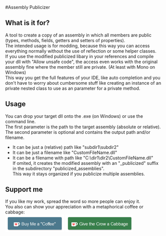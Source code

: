 ﻿#Assembly Publicizer

## What is it for?

A tool to create a copy of an assembly in which all members are public (types, methods, fields, getters and setters of properties).  
The intended usage is for modding, because this way you can access everything normally without the use of reflection or some helper classes.  
If you use the modified publicized libary in your references and compile your dll with "Allow unsafe code", 
the access even works with the original assembly fine where the member still are private. (At least with Mono on Windows)  
This way you get the full features of your IDE, like auto completion and you don't have to worry about cumbersome stuff like 
creating an instance of an private nested class to use as an parameter for a private method.  
  
## Usage
You can drop your target dll onto the .exe (on Windows) or use the command line.  
The first parameter is the path to the target assembly (absolute or relative).  
The second parameter is optional and contains the output path and/or filename.  
* It can be just a (relative) path like "subdir1\subdir2"  
* It can be just a filename like "CustomFileName.dll"  
* It can be a filename with path like "C:\dir1\dir2\CustomFileName.dll"  
  If omited, it creates the modified assembly with an "_publicized" suffix in the subdirectory "publicized_assemblies".  
  This way it stays organized if you publicize multiple assemblies. 

## Support me
If you like my work, spread the word so more people can enjoy it.  
You also can show your appreciation with a metaphorical coffee or cabbage:  
<a href='https://ko-fi.com/Q5Q0BT8U' target='_blank'><img height='55' style='border:0px;height:55px;' 
src='https://github.com/CabbageCrow/Miscellaneous/blob/master/img/Kofi_btn/kofi_btn_coffee.png?v=0' border='0' alt='Buy Me a metaphorical Coffee at ko-fi.com' /></a> 
<a href='https://ko-fi.com/Q5Q0BT8U' target='_blank'><img height='55' style='border:0px;height:55px;' 
src='https://github.com/CabbageCrow/Miscellaneous/blob/master/img/Kofi_btn/kofi_btn_cabbage.png?v=0' border='0' alt='Give the Crow a Cabbage at ko-fi.com' /></a>
